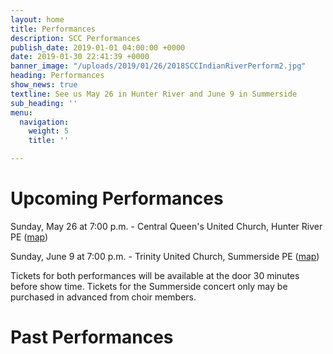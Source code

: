 ```yaml
---
layout: home
title: Performances
description: SCC Performances
publish_date: 2019-01-01 04:00:00 +0000
date: 2019-01-30 22:41:39 +0000
banner_image: "/uploads/2019/01/26/2018SCCIndianRiverPerform2.jpg"
heading: Performances
show_news: true
textline: See us May 26 in Hunter River and June 9 in Summerside
sub_heading: ''
menu:
  navigation:
    weight: 5
    title: ''

---
```

# Upcoming Performances

Sunday, May 26 at 7:00 p.m. - Central Queen's United Church, Hunter River PE ([map](https://goo.gl/maps/8BsDwLN2jLK2))

Sunday, June 9 at 7:00 p.m. - Trinity United Church, Summerside PE ([map](https://goo.gl/maps/nuzN7oMkWLG2))

Tickets for both performances will be available at the door 30 minutes before show time. Tickets for the Summerside concert only may be purchased in advanced from choir members.

# Past Performances